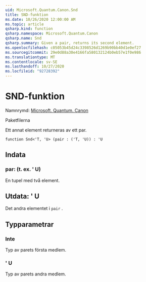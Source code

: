```yaml
---
uid: Microsoft.Quantum.Canon.Snd
title: SND-funktion
ms.date: 10/26/2020 12:00:00 AM
ms.topic: article
qsharp.kind: function
qsharp.namespace: Microsoft.Quantum.Canon
qsharp.name: Snd
qsharp.summary: Given a pair, returns its second element.
ms.openlocfilehash: c05053b45d24c3398526d1269b90bb40d1e0ef27
ms.sourcegitcommit: 29e0d88a30e4166fa580132124b0eb57e1f0e986
ms.translationtype: MT
ms.contentlocale: sv-SE
ms.lasthandoff: 10/27/2020
ms.locfileid: "92728392"
---
```

# <a name="snd-function"></a>SND-funktion

Namnrymd: [Microsoft. Quantum. Canon](xref:Microsoft.Quantum.Canon)

Paketfilerna [](https://nuget.org/packages/)


Ett annat element returneras av ett par.

```qsharp
function Snd<'T, 'U> (pair : ('T, 'U)) : 'U
```


## <a name="input"></a>Indata

### <a name="pair--tu"></a>par: (t. ex. ' U)

En tupel med två element.



## <a name="output--u"></a>Utdata: ' U

Det andra elementet i `pair` .

## <a name="type-parameters"></a>Typparametrar

### <a name="t"></a>Inte

Typ av parets första medlem.
### <a name="u"></a>' U

Typ av parets andra medlem.